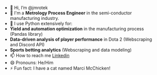 - 👋 Hi, I’m @jmrotek
- 👀 I'm a **Metrology Process Engineer** in the semi-conductor manufacturing industry.
- 🌱 I use Python extensively for:
- 	**Yield and automation optimization** in the manufacturing process (Pandas library)
- 	**Data-driven analysis of player performance** in Dota 2 (Webscraping and Discord API)
- 	**Sports betting analytics** (Webscraping and data modeling)
- 📫 How to reach me [Linkedin](https://www.linkedin.com/in/jaymrotek/)
- 😄 Pronouns: He/Him
- ⚡ Fun fact: I have a cat named Marci McChicken!

<!---
jmrotek/jmrotek is a ✨ special ✨ repository because its `README.md` (this file) appears on your GitHub profile.
You can click the Preview link to take a look at your changes.
--->
